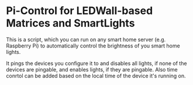 # Pi-Control for LEDWall-based Matrices and SmartLights

This is a script, which you can run on any smart home server (e.g. Raspberry Pi) to automatically control the brightness of you smart home lights.


It pings the devices you configure it to and disables all lights, if none of the devices are pingable, and enables lights, if they are pingable. Also time conrtol can be added based on the local time of the device it's running on.
